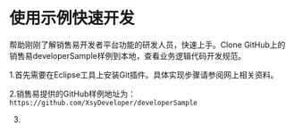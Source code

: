 # 使用示例快速开发

帮助刚刚了解销售易开发者平台功能的研发人员，快速上手。Clone GitHub上的销售易developerSample样例到本地，查看业务逻辑代码开发规范。

1.首先需要在Eclipse工具上安装Git插件。具体实现步骤请参阅网上相关资料。

2.销售易提供的GitHub样例地址为：`https://github.com/XsyDeveloper/developerSample`

3.

